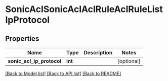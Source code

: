 # SonicAclSonicAclAclRuleAclRuleListIpProtocol

## Properties
Name | Type | Description | Notes
------------ | ------------- | ------------- | -------------
**sonic_acl_ip_protocol** | **int** |  | [optional] 

[[Back to Model list]](../README.md#documentation-for-models) [[Back to API list]](../README.md#documentation-for-api-endpoints) [[Back to README]](../README.md)


